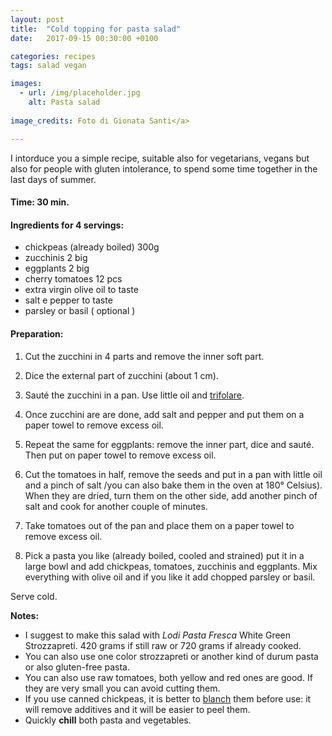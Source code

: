 ```yaml
---
layout: post
title:  "Cold topping for pasta salad"
date:   2017-09-15 00:30:00 +0100

categories: recipes
tags: salad vegan

images:
  - url: /img/placeholder.jpg
    alt: Pasta salad
   
image_credits: Foto di Gionata Santi</a>

---
```


I intorduce you a simple recipe, suitable also for vegetarians, vegans but also for people with gluten intolerance, to spend some time together in the last days of summer.

<!--continua-->

#### Time: 30 min.

#### Ingredients for 4 servings:

* chickpeas (already boiled) 300g
* zucchinis  2 big
* eggplants 2 big
* cherry tomatoes 12 pcs
* extra virgin olive oil to taste
* salt e pepper to taste
* parsley or basil ( optional )

#### Preparation:

1. Cut the zucchini in 4 parts and remove the inner soft part.
2. Dice the external part of zucchini (about 1 cm).
3. Sauté the zucchini in a pan. Use little oil and [trifolare](/en/2017/08/30/trifolare.html).
4. Once zucchini are are done, add salt and pepper and put them on a paper towel to remove excess oil.

5. Repeat the same for eggplants: remove the inner part, dice and sauté. Then put on paper towel to remove excess oil.

6. Cut the tomatoes in half, remove the seeds and put in a pan with little oil and a pinch of salt /you can also bake them in the oven at 180° Celsius). When they are dried, turn them on the other side, add another pinch of salt and cook for another couple of minutes.

7. Take tomatoes out of the pan and place them on a paper towel to remove excess oil.

8. Pick a pasta you like (already boiled, cooled and strained) put it in a large bowl and add chickpeas, tomatoes, zucchinis and eggplants. Mix everything with olive oil and if you like it add chopped parsley or basil.

Serve cold.


**Notes:**

* I suggest to make this salad with *Lodi Pasta Fresca* White Green Strozzapreti. 420 grams if still raw or 720 grams if already cooked.
* You can also use one color strozzapreti or another kind of durum pasta or also gluten-free pasta.
* You can also use raw tomatoes, both yellow and red ones are good. If they are very small you can avoid cutting them.
* If you use canned chickpeas, it is better to [blanch](/en/2017/08/29/sbianchire) them before use: it will remove additives and it will be easier to peel them.
* Quickly **chill** both pasta and vegetables.


